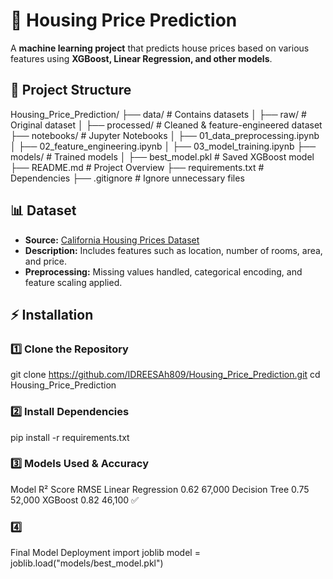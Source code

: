 # 📌 Housing Price Prediction
A **machine learning project** that predicts house prices based on various features using **XGBoost, Linear Regression, and other models**.
## 📂 Project Structure
Housing_Price_Prediction/ ├── data/ # Contains datasets │ ├── raw/ # Original dataset │ ├── processed/ # Cleaned & feature-engineered dataset ├── notebooks/ # Jupyter Notebooks │
├── 01_data_preprocessing.ipynb │ ├── 02_feature_engineering.ipynb │ ├── 03_model_training.ipynb ├── models/ # Trained models │ ├── best_model.pkl # Saved XGBoost model
├── README.md # Project Overview ├── requirements.txt # Dependencies ├── .gitignore # Ignore unnecessary files

## 📊 Dataset
- **Source:** [California Housing Prices Dataset](https://www.kaggle.com/datasets/camnugent/california-housing-prices)
- **Description:** Includes features such as location, number of rooms, area, and price.
- **Preprocessing:** Missing values handled, categorical encoding, and feature scaling applied.
  
## ⚡ Installation
### 1️⃣ Clone the Repository
git clone https://github.com/IDREESAh809/Housing_Price_Prediction.git
cd Housing_Price_Prediction

### 2️⃣ Install Dependencies
pip install -r requirements.txt

 ### 3️⃣ Models Used & Accuracy
Model	R² Score	RMSE
Linear Regression	0.62	67,000
Decision Tree	0.75	52,000
XGBoost	0.82	46,100 ✅

### 4️⃣
Final Model Deployment
import joblib
model = joblib.load("models/best_model.pkl")


